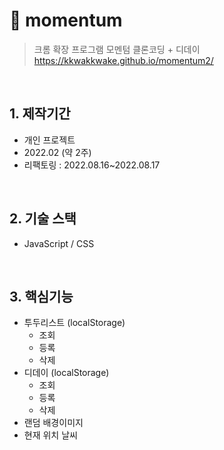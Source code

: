 # 🦄 momentum
> 크롬 확장 프로그램 모멘텀 클론코딩 + 디데이   
> https://kkwakkwake.github.io/momentum2/

</br>

## 1. 제작기간
* 개인 프로젝트
* 2022.02 (약 2주)
* 리팩토링 : 2022.08.16~2022.08.17

</br>

## 2. 기술 스택
* JavaScript / CSS

</br>

## 3. 핵심기능
* 투두리스트 (localStorage)
  * 조회
  * 등록
  * 삭제
* 디데이 (localStorage)
  * 조회
  * 등록
  * 삭제
* 랜덤 배경이미지
* 현재 위치 날씨 
